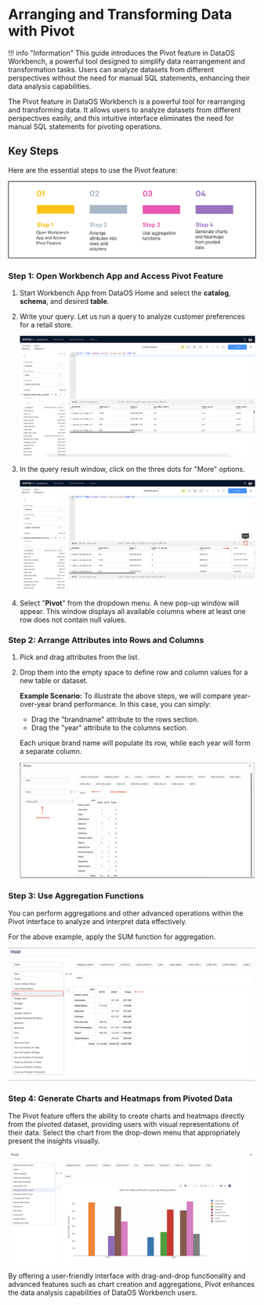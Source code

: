 # Arranging and Transforming Data with Pivot

!!! info "Information"
    This guide introduces the Pivot feature in DataOS Workbench, a powerful tool designed to simplify data rearrangement and transformation tasks. Users can analyze datasets from different perspectives without the need for manual SQL statements, enhancing their data analysis capabilities.

The Pivot feature in DataOS Workbench is a powerful tool for rearranging and transforming data. It allows users to analyze datasets from different perspectives easily, and this intuitive interface eliminates the need for manual SQL statements for pivoting operations.

## Key Steps

Here are the essential steps to use the Pivot feature:

<center>
<div style="text-align: center;">
<img src="/quick_guides/eda_pivot/4step_pivot_copy.png" alt="Steps to use Pivot feature" style="border: 1px solid black;">
</div>
</center>

### **Step 1: Open Workbench App and Access Pivot Feature**

1. Start Workbench App from DataOS Home and select the **catalog**, **schema**, and desired **table**. 

2. Write your query. Let us run a query to analyze customer preferences for a retail store. 

    ![query](/quick_guides/eda_pivot/query_retail.png)

3. In the query result window, click on the three dots for "More" options.
    
    ![pivot_option.png](/quick_guides/eda_pivot/pivot_option.png)
    
2. Select "**Pivot**" from the dropdown menu. A new pop-up window will appear. This window displays all available columns where at least one row does not contain null values.

### **Step 2: Arrange Attributes into Rows and Columns**

1. Pick and drag attributes from the list.

2. Drop them into the empty space to define row and column values for a new table or dataset.
    
    **Example Scenario:** To illustrate the above steps, we will compare year-over-year brand performance. In this case, you can simply:
    
    - Drag the "brandname" attribute to the rows section.
    - Drag the "year" attribute to the columns section.
    
    Each unique brand name will populate its row, while each year will form a separate column.
    
    ![pivot1.png](/quick_guides/eda_pivot/pivot1.png)

### **Step 3: Use Aggregation Functions**

You can perform aggregations and other advanced operations within the Pivot interface to analyze and interpret data effectively. 
    
For the above example, apply the SUM function for aggregation.
    
![pivot_agg.png](/quick_guides/eda_pivot/pivot_agg.png)
    

### **Step 4: Generate Charts and Heatmaps from Pivoted Data**

The Pivot feature offers the ability to create charts and heatmaps directly from the pivoted dataset, providing users with visual representations of their data. Select the chart from the drop-down menu that appropriately present the insights visually.
    
![pivot_chart](/quick_guides/eda_pivot/pivot_chart.png)
    

By offering a user-friendly interface with drag-and-drop functionality and advanced features such as chart creation and aggregations, Pivot enhances the data analysis capabilities of DataOS Workbench users.